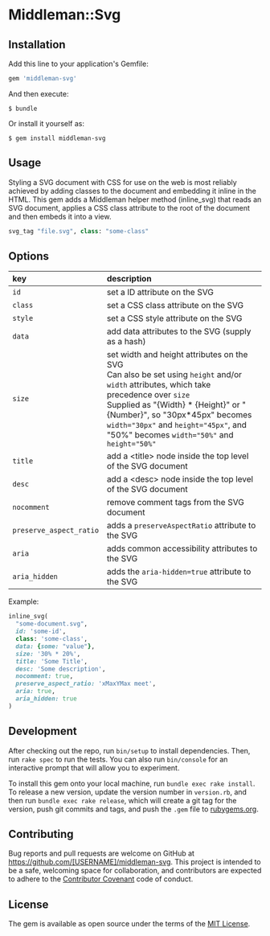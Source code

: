 # Middleman::Svg

## Installation

Add this line to your application's Gemfile:

```ruby
gem 'middleman-svg'
```

And then execute:

    $ bundle

Or install it yourself as:

    $ gem install middleman-svg

## Usage

Styling a SVG document with CSS for use on the web is most reliably achieved by adding classes to the document and embedding it inline in the HTML.
This gem adds a Middleman helper method (inline_svg) that reads an SVG document, applies a CSS class attribute to the root of the document and then embeds it into a view.

```ruby
svg_tag "file.svg", class: "some-class"
```

## Options

key                     | description
:---------------------- | :----------
`id`                    | set a ID attribute on the SVG
`class`                 | set a CSS class attribute on the SVG
`style`                 | set a CSS style attribute on the SVG
`data`                  | add data attributes to the SVG (supply as a hash)
`size`                  | set width and height attributes on the SVG <br/> Can also be set using `height` and/or `width` attributes, which take precedence over `size` <br/> Supplied as "{Width} * {Height}" or "{Number}", so "30px\*45px" becomes `width="30px"` and `height="45px"`, and "50%" becomes `width="50%"` and `height="50%"`
`title`                 | add a \<title\> node inside the top level of the SVG document
`desc`                  | add a \<desc\> node inside the top level of the SVG document
`nocomment`             | remove comment tags from the SVG document
`preserve_aspect_ratio` | adds a `preserveAspectRatio` attribute to the SVG
`aria`                  | adds common accessibility attributes to the SVG
`aria_hidden`           | adds the `aria-hidden=true` attribute to the SVG

Example:

```ruby
inline_svg(
  "some-document.svg",
  id: 'some-id',
  class: 'some-class',
  data: {some: "value"},
  size: '30% * 20%',
  title: 'Some Title',
  desc: 'Some description',
  nocomment: true,
  preserve_aspect_ratio: 'xMaxYMax meet',
  aria: true,
  aria_hidden: true
)
```

## Development

After checking out the repo, run `bin/setup` to install dependencies. Then, run `rake spec` to run the tests. You can also run `bin/console` for an interactive prompt that will allow you to experiment.

To install this gem onto your local machine, run `bundle exec rake install`. To release a new version, update the version number in `version.rb`, and then run `bundle exec rake release`, which will create a git tag for the version, push git commits and tags, and push the `.gem` file to [rubygems.org](https://rubygems.org).

## Contributing

Bug reports and pull requests are welcome on GitHub at https://github.com/[USERNAME]/middleman-svg. This project is intended to be a safe, welcoming space for collaboration, and contributors are expected to adhere to the [Contributor Covenant](http://contributor-covenant.org) code of conduct.


## License

The gem is available as open source under the terms of the [MIT License](http://opensource.org/licenses/MIT).

